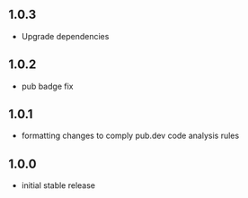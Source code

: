 ## 1.0.3

* Upgrade dependencies

## 1.0.2

* pub badge fix

## 1.0.1

* formatting changes to comply pub.dev code analysis rules

## 1.0.0

* initial stable release
